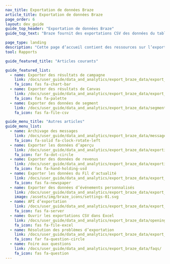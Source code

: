 ```yaml
---
nav_title: Exportation de données Braze
article_title: Exportation de données Braze
page_order: 6
layout: dev_guide
guide_top_header: "Exportation de données Braze"
guide_top_text: "Braze fournit des exportations CSV des données du tableau de bord de Braze, ce qui vous permet de les analyser avec une variété d’outils. La liste suivante énumère les différents types de données que vous pouvez exporter depuis le tableau de bord, ainsi que des conseils pour ouvrir les données dans Excel et faire des exportations via notre API.<br><br>Avant d’effectuer votre exportation, assurez-vous d’avoir sélectionné la période pour laquelle vous souhaitez voir les données."

page_type: landing
description: "Cette page d’accueil contient des ressources sur l’exportation des données Braze, telles que la manière d’exporter les résultats de campagne et de Canvas, les données de segment, les données d’aperçu et de revenus, etc."
tool: Rapports

guide_featured_title: "Articles courants"

guide_featured_list:
  - name: Exporter des résultats de campagne
    link: /docs/user_guide/data_and_analytics/export_braze_data/export_campaign_results_data/
    fa_icon: fas fa-chart-bar
  - name: Exporter des résultats de Canvas
    link: /docs/user_guide/data_and_analytics/export_braze_data/export_canvas_data/
    fa_icon: fas fa-palette
  - name: Exporter des données de segment
    link: /docs/user_guide/data_and_analytics/export_braze_data/segment_data_to_csv/
    fa_icon: fas fa-file-csv

guide_menu_title: "Autres articles"
guide_menu_list:
  - name: Archivage des messages
    link: /docs/user_guide/data_and_analytics/export_braze_data/message_archiving/
    fa_icon: fa-solid fa-clock-rotate-left
  - name: Exporter les données d’aperçu
    link: /docs/user_guide/data_and_analytics/export_braze_data/exporting_app_usage_data/
    fa_icon: far fa-dot-circle
  - name: Exporter des données de revenus
    link: /docs/user_guide/data_and_analytics/export_braze_data/exporting_revenue_data/
    fa_icon: fas fa-hand-holding-usd
  - name: Exporter les données du Fil d'actualité
    link: /docs/user_guide/data_and_analytics/export_braze_data/export_news_feed_data/
    fa_icon: fas fa-newspaper
  - name: Exporter des données d’événements personnalisés
    link: /docs/user_guide/data_and_analytics/export_braze_data/export_custom_event_data/
    image: /assets/img/braze_icons/settings-01.svg
  - name: API d’exportation
    link: /docs/user_guide/data_and_analytics/export_braze_data/export_apis/
    fa_icon: fas fa-server
  - name: Ouvrir les exportations CSV dans Excel
    link: /docs/user_guide/data_and_analytics/export_braze_data/opening_csv_reports_in_excel/
    fa_icon: fas fa-file-excel
  - name: Résolution des problèmes d’exportation
    link: /docs/user_guide/data_and_analytics/export_braze_data/export_troubleshooting/
    fa_icon: far fa-question-circle
  - name: Foire aux questions
    link: /docs/user_guide/data_and_analytics/export_braze_data/faqs/
    fa_icon: fas fa-question
---
```


